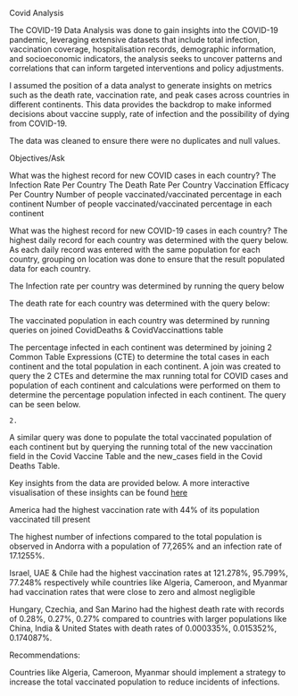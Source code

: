 Covid Analysis


The COVID-19 Data Analysis was done to gain insights into the COVID-19 pandemic, leveraging extensive datasets that include total infection, vaccination coverage, hospitalisation records, demographic information, and socioeconomic indicators, the analysis seeks to uncover patterns and correlations that can inform targeted interventions and policy adjustments.

I assumed the position of a data analyst to generate insights on metrics such as the death rate, vaccination rate, and peak cases across countries in different continents. This data provides the backdrop to make informed decisions about vaccine supply, rate of infection and the possibility of dying from COVID-19.

The data was cleaned to ensure there were no duplicates and null values.

Objectives/Ask

What was the highest record for new COVID cases in each country?
The Infection Rate Per Country
The Death Rate Per Country
Vaccination Efficacy Per Country 
Number of people vaccinated/vaccinated percentage in each continent 
Number of people vaccinated/vaccinated percentage in each continent 


What was the highest record for new COVID-19 cases in each country? The highest daily record for each country was determined with the query below. As each daily record was entered with the same population for each country, grouping on location was done to ensure that the result populated data for each country.




The Infection rate per country was determined by running the query below


The death rate for each country was determined with the query below:




The vaccinated population in each country was determined by running queries on joined CovidDeaths & CovidVaccinattions table



The percentage infected in each continent was determined by joining 2 Common Table Expressions (CTE) to determine the total cases in each continent and the total population in each continent. A join was created to query the 2 CTEs and determine the max running total for COVID cases and population of each continent and calculations were performed on them to determine the percentage population infected in each continent.  The query can be seen below.





	2.



A similar query was done to populate the total vaccinated population of each continent but by querying the running total of the new vaccination field in the Covid Vaccine Table and the new_cases field in the Covid Deaths Table.

 





Key insights from the data are provided below. A more interactive visualisation of these insights can be found [here](https://public.tableau.com/shared/9P83FDBTD?:display_count=n&:origin=viz_share_link)


America had the highest vaccination rate with 44% of its population vaccinated till present

The highest number of infections compared to the total population is observed in Andorra with a population of 77,265%  and an infection rate of 17.1255%.

Israel, UAE & Chile had the highest vaccination rates at 121.278%, 95.799%, 77.248% respectively while countries like Algeria, Cameroon, and Myanmar had vaccination rates that were close to zero and almost negligible 

Hungary, Czechia, and San Marino had the highest death rate with records of 0.28%, 0.27%, 0.27% compared to countries with larger populations like China, India & United States with death rates of 0.000335%, 0.015352%, 0.174087%.
 



Recommendations:


Countries like Algeria, Cameroon, Myanmar should implement a strategy to increase the total vaccinated population to reduce incidents of infections.

